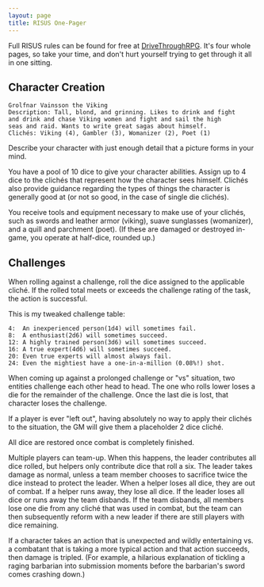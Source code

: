 ```yaml
---
layout: page
title: RISUS One-Pager
---
```


Full RISUS rules can be found for free at [DriveThroughRPG][dtrpg].  It's
four whole pages, so take your time, and don't hurt yourself trying to get
through it all in one sitting.

[dtrpg]: https://www.drivethrurpg.com/product/170294/Risus-The-Anything-RPG

## Character Creation

    Grolfnar Vainsson the Viking
    Description: Tall, blond, and grinning. Likes to drink and fight
    and drink and chase Viking women and fight and sail the high
    seas and raid. Wants to write great sagas about himself.
    Clichés: Viking (4), Gambler (3), Womanizer (2), Poet (1)

Describe your character with just enough detail that a picture forms in
your mind.

You have a pool of 10 dice to give your character abilities.  Assign
up to 4 dice to the clichés that represent how the character sees himself.
Clichés also provide guidance regarding the types of things the character
is generally good at (or not so good, in the case of single die clichés).

You receive tools and equipment necessary to make use of your clichés,
such as swords and leather armor (viking), suave sunglasses (womanizer),
and a quill and parchment (poet).  (If these are damaged or destroyed
in-game, you operate at half-dice, rounded up.)

## Challenges

When rolling against a challenge, roll the dice assigned to the
applicable cliché.  If the rolled total meets or exceeds the challenge
rating of the task, the action is successful.

This is my tweaked challenge table:

    4:  An inexperienced person(1d4) will sometimes fail.
    8:  A enthusiast(2d6) will sometimes succeed.
    12: A highly trained person(3d6) will sometimes succeed.
    16: A true expert(4d6) will sometimes succeed.
    20: Even true experts will almost always fail.
    24: Even the mightiest have a one-in-a-million (0.08%!) shot.

When coming up against a prolonged challenge or "vs" situation, two
entities challenge each other head to head.  The one who rolls lower
loses a die for the remainder of the challenge.  Once the last die is
lost, that character loses the challenge.

If a player is ever "left out", having absolutely no way to apply their
clichés to the situation, the GM will give them a placeholder 2 dice
cliché.

All dice are restored once combat is completely finished.

Multiple players can team-up.  When this happens, the leader contributes
all dice rolled, but helpers only contribute dice that roll a six.
The leader takes damage as normal, unless a team member chooses to sacrifice
twice the dice instead to protect the leader.  When a helper loses all
dice, they are out of combat.  If a helper runs away, they lose all dice.
If the leader loses all dice or runs away the team disbands.  If the team
disbands, all members lose one die from any cliché that was used in combat,
but the team can then subsequently reform with a new leader if there are
still players with dice remaining.

If a character takes an action that is unexpected and wildly entertaining vs.
a combatant that is taking a more typical action and that action succeeds,
then damage is tripled.  (For example, a hilarious explanation of tickling
a raging barbarian into submission moments before the barbarian's sword
comes crashing down.)

